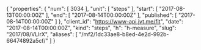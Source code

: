 {
  "properties": {
    "num": [
      3034
    ],
    "unit": [
      "steps"
    ],
    "start": [
      "2017-08-13T00:00:00Z"
    ],
    "end": [
      "2017-08-14T00:00:00Z"
    ],
    "published": [
      "2017-08-14T00:00:00Z"
    ]
  },
  "client_id": "https://www-api.jvt.me/fit",
  "date": "2017-08-14T00:00:00Z",
  "kind": "steps",
  "h": "h-measure",
  "slug": "2017/08/VLIrX",
  "aliases": [
    "/mf2/1dc33ae8-b8ed-4e2d-992b-66474892a5cf/"
  ]
}
